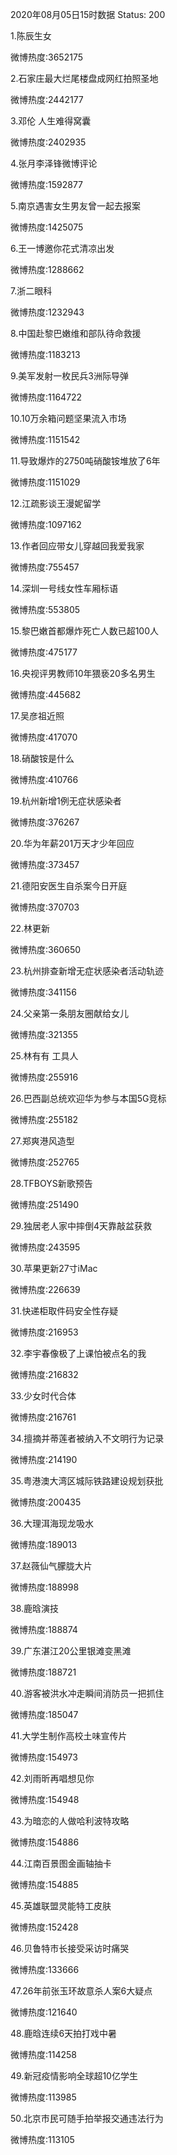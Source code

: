 2020年08月05日15时数据
Status: 200

1.陈辰生女

微博热度:3652175

2.石家庄最大烂尾楼盘成网红拍照圣地

微博热度:2442177

3.邓伦 人生难得窝囊

微博热度:2402935

4.张月李泽锋微博评论

微博热度:1592877

5.南京遇害女生男友曾一起去报案

微博热度:1425075

6.王一博邀你花式清凉出发

微博热度:1288662

7.浙二眼科

微博热度:1232943

8.中国赴黎巴嫩维和部队待命救援

微博热度:1183213

9.美军发射一枚民兵3洲际导弹

微博热度:1164722

10.10万余箱问题坚果流入市场

微博热度:1151542

11.导致爆炸的2750吨硝酸铵堆放了6年

微博热度:1151029

12.江疏影谈王漫妮留学

微博热度:1097162

13.作者回应带女儿穿越回我爱我家

微博热度:755457

14.深圳一号线女性车厢标语

微博热度:553805

15.黎巴嫩首都爆炸死亡人数已超100人

微博热度:475177

16.央视评男教师10年猥亵20多名男生

微博热度:445682

17.吴彦祖近照

微博热度:417070

18.硝酸铵是什么

微博热度:410766

19.杭州新增1例无症状感染者

微博热度:376267

20.华为年薪201万天才少年回应

微博热度:373457

21.德阳安医生自杀案今日开庭

微博热度:370703

22.林更新

微博热度:360650

23.杭州排查新增无症状感染者活动轨迹

微博热度:341156

24.父亲第一条朋友圈献给女儿

微博热度:321355

25.林有有 工具人

微博热度:255916

26.巴西副总统欢迎华为参与本国5G竞标

微博热度:255182

27.郑爽港风造型

微博热度:252765

28.TFBOYS新歌预告

微博热度:251490

29.独居老人家中摔倒4天靠敲盆获救

微博热度:243595

30.苹果更新27寸iMac

微博热度:226639

31.快递柜取件码安全性存疑

微博热度:216953

32.李宇春像极了上课怕被点名的我

微博热度:216832

33.少女时代合体

微博热度:216761

34.擅摘并蒂莲者被纳入不文明行为记录

微博热度:214190

35.粤港澳大湾区城际铁路建设规划获批

微博热度:200435

36.大理洱海现龙吸水

微博热度:189013

37.赵薇仙气朦胧大片

微博热度:188998

38.鹿晗演技

微博热度:188874

39.广东湛江20公里银滩变黑滩

微博热度:188721

40.游客被洪水冲走瞬间消防员一把抓住

微博热度:185047

41.大学生制作高校土味宣传片

微博热度:154973

42.刘雨昕再唱想见你

微博热度:154948

43.为暗恋的人做哈利波特攻略

微博热度:154886

44.江南百景图金画轴抽卡

微博热度:154885

45.英雄联盟灵能特工皮肤

微博热度:152428

46.贝鲁特市长接受采访时痛哭

微博热度:133666

47.26年前张玉环故意杀人案6大疑点

微博热度:121640

48.鹿晗连续6天拍打戏中暑

微博热度:114258

49.新冠疫情影响全球超10亿学生

微博热度:113985

50.北京市民可随手拍举报交通违法行为

微博热度:113105

